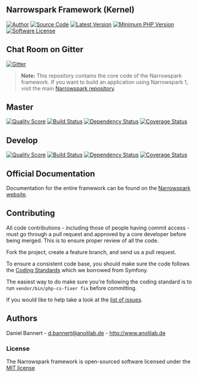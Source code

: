 ## Narrowspark Framework (Kernel)

[![Author](http://img.shields.io/badge/author-@anolilab-blue.svg?style=flat-square)](https://twitter.com/anolilab)
[![Source Code](http://img.shields.io/badge/source-narrowspark/narrowspark-blue.svg?style=flat-square)](https://github.com/narrowspark/narrowspark)
[![Latest Version](https://img.shields.io/packagist/v/narrowspark/framework.svg?style=flat-square)](https://github.com/narrowspark/framework/releases)
[![Minimum PHP Version](https://img.shields.io/badge/php-%3E%3D%205.6-8892BF.svg?style=flat-square)](https://php.net/)
[![Software License](https://img.shields.io/badge/license-MIT-brightgreen.svg?style=flat-square)](LICENSE)

## Chat Room on Gitter
[![Gitter](https://badges.gitter.im/Join%20Chat.svg)](https://gitter.im/narrowspark/framework?utm_source=badge&utm_medium=badge&utm_campaign=pr-badge)

> **Note:** This repository contains the core code of the Narrowspark framework. If you want to build an application using Narrowspark 1, visit the main [Narrowspark repository](https://github.com/narrowspark/narrowspark).

## Master

[![Quality Score](https://img.shields.io/scrutinizer/g/narrowspark/framework.svg?style=flat-square)](https://scrutinizer-ci.com/g/narrowspark/framework/code-structure/master)
[![Build Status](https://api.travis-ci.org/narrowspark/framework.svg?branch=master&style=flat-square)](https://travis-ci.org/narrowspark/framework)
[![Dependency Status](https://www.versioneye.com/user/projects/5559f43153da1f2ba400042c/badge.svg?style=flat)](https://www.versioneye.com/user/projects/5559f43153da1f2ba400042c)
[![Coverage Status](https://img.shields.io/coveralls/narrowspark/framework/master.svg?style=flat-square)](https://coveralls.io/r/narrowspark/framework)

## Develop

[![Quality Score](https://img.shields.io/scrutinizer/g/narrowspark/framework/develop.svg?style=flat-square)](https://scrutinizer-ci.com/g/narrowspark/framework/code-structure/develop)
[![Build Status](https://travis-ci.org/narrowspark/framework.svg?branch=develop&style=flat-square)](https://travis-ci.org/narrowspark/framework)
[![Dependency Status](https://www.versioneye.com/user/projects/5559f479c0f259745500008b/badge.svg?style=flat)](https://www.versioneye.com/user/projects/5559f479c0f259745500008b)
[![Coverage Status](https://img.shields.io/coveralls/narrowspark/framework/develop.svg?style=flat-square)](https://coveralls.io/r/narrowspark/framework)

## Official Documentation

Documentation for the entire framework can be found on the [Narrowspark website](http://narrowspark.de).

## Contributing

All code contributions - including those of people having commit access -
must go through a pull request and approved by a core developer before being
merged. This is to ensure proper review of all the code.

Fork the project, create a feature branch, and send us a pull request.

To ensure a consistent code base, you should make sure the code follows
the [Coding Standards](http://symfony.com/doc/current/contributing/code/standards.html)
which we borrowed from Symfony.

The easiest way to do make sure you're following the coding standard is to run `vendor/bin/php-cs-fixer fix` before committing.

If you would like to help take a look at the [list of issues](http://github.com/narrowspark/framework/issues).

## Authors

Daniel Bannert - <d.bannert@anolilab.de> - <http://www.anolilab.de><br />

### License

The Narrowspark framework is open-sourced software licensed under the [MIT license](http://opensource.org/licenses/MIT)
